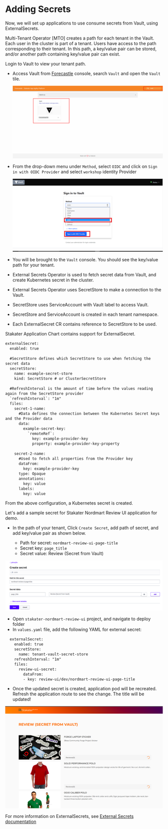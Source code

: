 # Adding Secrets

Now, we will set up applications to use consume secrets from Vault, using ExternalSecrets.

Multi-Tenant Operator [MTO] creates a path for each tenant in the Vault.
Each user in the cluster is part of a tenant.
Users have access to the path corresponding to their tenant.
In this path, a key/value pair can be stored, and/or another path containing key/value pair can exist.

Login to Vault to view your tenant path.

- Access Vault from  [Forecastle](https://forecastle-stakater-forecastle.apps.devtest.vxdqgl7u.kubeapp.cloud) console, search `Vault` and open the `Vault` tile.

    ![Forecastle-Vault](./images/forecastle-vault.png)
- From the drop-down menu under `Method`, select `OIDC` and click on `Sign in with OIDC Provider` and select `workshop` identity Provider

    ![Vault-ocic-login](./images/vault-ocic-login.png)

- You will be brought to the `Vault` console. You should see the key/value path for your tenant.
- External Secrets Operator is used to fetch secret data from Vault, and create Kubernetes secret in the cluster.
- External Secrets Operator uses SecretStore to make a connection to the Vault.
- SecretStore uses ServiceAccount with Vault label to access Vault.
- SecretStore and ServiceAccount is created in each tenant namespace.
- Each ExternalSecret CR contains reference to SecretStore to be used.

Stakater Application Chart contains support for ExternalSecret.

```
externalSecret:
  enabled: true

  #SecretStore defines which SecretStore to use when fetching the secret data
  secretStore:
    name: example-secret-store
    kind: SecretStore # or ClusterSecretStore  

  #RefreshInterval is the amount of time before the values reading again from the SecretStore provider
  `refreshInterval`: "1m"
  files:
    secret-1-name:
      #Data defines the connection between the Kubernetes Secret keys and the Provider data
      data:
        example-secret-key:
          `remoteRef`:
            key: example-provider-key
            property: example-provider-key-property

    secret-2-name:
      #Used to fetch all properties from the Provider key
      dataFrom:
        key: example-provider-key
      type: Opaque
      annotations:
        key: value
      labels:
        key: value
```

From the above configuration, a Kubernetes secret is created.

Let's add a sample secret for Stakater Nordmart Review UI application for demo.

- In the path of your tenant, Click `Create Secret`, add path of secret, and add key/value pair as shown below.

    - Path for secret: `nordmart-review-ui-page-title`
    - Secret key: `page_title`
    - Secret value: Review (Secret from Vault)

![create-secret](./images/create-secret.png)

- Open `stakater-nordmart-review-ui` project, and navigate to deploy folder
- In `values.yaml` file, add the following YAML for external secret:

```
  externalSecret:
    enabled: true
    secretStore:
      name: tenant-vault-secret-store
    refreshInterval: "1m"
    files:
      review-ui-secret:
        dataFrom:
        - key: review-ui/dev/nordmart-review-ui-page-title
```

- Once the updated secret is created, application pod will be recreated. Refresh the application route to see the change. The title will be updated!

![Review-UI](./images/ui-with-secret.png)

For more information on ExternalSecrets, see [External Secrets documentation](https://external-secrets.io/v0.8.1/introduction/overview/)

